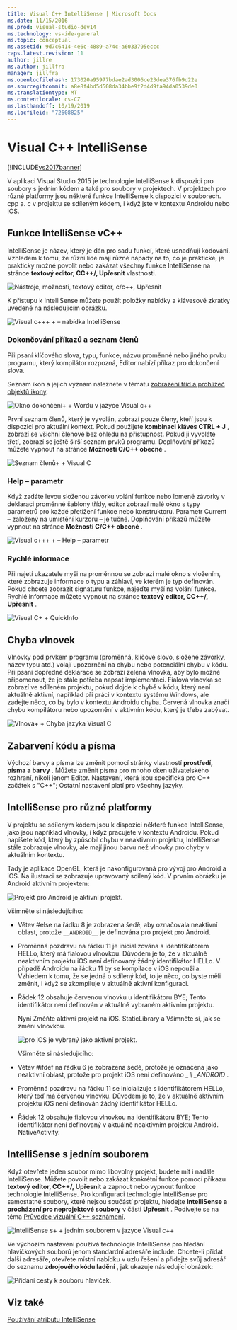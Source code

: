 ```yaml
---
title: Visual C++ IntelliSense | Microsoft Docs
ms.date: 11/15/2016
ms.prod: visual-studio-dev14
ms.technology: vs-ide-general
ms.topic: conceptual
ms.assetid: 9d7c6414-4e6c-4889-a74c-a6033795eccc
caps.latest.revision: 11
author: jillre
ms.author: jillfra
manager: jillfra
ms.openlocfilehash: 173020a95977bdae2ad3006ce23dea376fb9d22e
ms.sourcegitcommit: a8e8f4bd5d508da34bbe9f2d4d9fa94da0539de0
ms.translationtype: MT
ms.contentlocale: cs-CZ
ms.lasthandoff: 10/19/2019
ms.locfileid: "72608825"
---
```

# <a name="visual-c-intellisense"></a>Visual C++ IntelliSense
[!INCLUDE[vs2017banner](../includes/vs2017banner.md)]

V aplikaci Visual Studio 2015 je technologie IntelliSense k dispozici pro soubory s jedním kódem a také pro soubory v projektech. V projektech pro různé platformy jsou některé funkce IntelliSense k dispozici v souborech. cpp a. c v projektu se sdíleným kódem, i když jste v kontextu Androidu nebo iOS.

## <a name="intellisense-features-in-c"></a>Funkce IntelliSense vC++
 IntelliSense je název, který je dán pro sadu funkcí, které usnadňují kódování. Vzhledem k tomu, že různí lidé mají různé nápady na to, co je praktické, je prakticky možné povolit nebo zakázat všechny funkce IntelliSense na stránce **textový editor, CC++/, Upřesnit** vlastnosti.

 ![Nástroje, možnosti, textový editor, c&#47;c&#43;&#43;, Upřesnit](../ide/media/sintellisensecpptoolsoptions.PNG "sIntelliSenseCppToolsOptions")

 K přístupu k IntelliSense můžete použít položky nabídky a klávesové zkratky uvedené na následujícím obrázku.

 ![Visual c++&#43; &#43; – nabídka IntelliSense](../ide/media/vs2015-cpp-intellisense-menu.png "vs2015_cpp_intellisense_menu")

### <a name="statement-completion-and-member-list"></a>Dokončování příkazů a seznam členů
 Při psaní klíčového slova, typu, funkce, názvu proměnné nebo jiného prvku programu, který kompilátor rozpozná, Editor nabízí příkaz pro dokončení slova.

 Seznam ikon a jejich význam naleznete v tématu [zobrazení tříd a prohlížeč objektů ikony](../ide/class-view-and-object-browser-icons.md).

 ![Okno dokončení&#43; &#43; Wordu v jazyce Visual c++](../ide/media/vs2015-cpp-complete-word.png "vs2015_cpp_complete_word")

 První seznam členů, který je vyvolán, zobrazí pouze členy, kteří jsou k dispozici pro aktuální kontext. Pokud použijete **kombinaci kláves CTRL + J** , zobrazí se všichni členové bez ohledu na přístupnost. Pokud ji vyvoláte třetí, zobrazí se ještě širší seznam prvků programu. Doplňování příkazů můžete vypnout na stránce **Možnosti C/C++ obecné** .

 ![Seznam členů&#43; &#43; Visual C](../ide/media/vs2015-cpp-list-members.png "vs2015_cpp_list_members")

### <a name="parameter-help"></a>Help – parametr
 Když zadáte levou složenou závorku volání funkce nebo lomené závorky v deklaraci proměnné šablony třídy, editor zobrazí malé okno s typy parametrů pro každé přetížení funkce nebo konstruktoru. Parametr Current – založený na umístění kurzoru – je tučné. Doplňování příkazů můžete vypnout na stránce **Možnosti C/C++ obecné** .

 ![Visual c++&#43; &#43; – Help – parametr](../ide/media/vs-2015-cpp-param-help.png "vs_2015_cpp_param_help")

### <a name="quick-info"></a>Rychlé informace
 Při najetí ukazatele myši na proměnnou se zobrazí malé okno s vložením, které zobrazuje informace o typu a záhlaví, ve kterém je typ definován. Pokud chcete zobrazit signaturu funkce, najeďte myší na volání funkce. Rychlé informace můžete vypnout na stránce **textový editor, CC++/, Upřesnit** .

 ![Visual C&#43; &#43; QuickInfo](../ide/media/vs2015-cpp-quickinfo.png "vs2015_cpp_quickInfo")

## <a name="error-squiggles"></a>Chyba vlnovek
 Vlnovky pod prvkem programu (proměnná, klíčové slovo, složené závorky, název typu atd.) volají upozornění na chybu nebo potenciální chybu v kódu. Při psaní dopředné deklarace se zobrazí zelená vlnovka, aby bylo možné připomenout, že je stále potřeba napsat implementaci. Fialová vlnovka se zobrazí ve sdíleném projektu, pokud dojde k chybě v kódu, který není aktuálně aktivní, například při práci v kontextu systému Windows, ale zadejte něco, co by bylo v kontextu Androidu chyba. Červená vlnovka značí chybu kompilátoru nebo upozornění v aktivním kódu, který je třeba zabývat.

 ![Vlnová&#43; &#43; Chyba jazyka Visual C](../ide/media/vs2015-cpp-error-quiggles.png "vs2015_cpp_error_quiggles")

## <a name="code-colorization-and-fonts"></a>Zabarvení kódu a písma
 Výchozí barvy a písma lze změnit pomocí stránky vlastností **prostředí, písma a barvy** . Můžete změnit písma pro mnoho oken uživatelského rozhraní, nikoli jenom Editor. Nastavení, která jsou specifická pro C++ začátek s "C++"; Ostatní nastavení platí pro všechny jazyky.

## <a name="cross-platform-intellisense"></a>IntelliSense pro různé platformy
 V projektu se sdíleným kódem jsou k dispozici některé funkce IntelliSense, jako jsou například vlnovky, i když pracujete v kontextu Androidu. Pokud napíšete kód, který by způsobil chybu v neaktivním projektu, IntelliSense stále zobrazuje vlnovky, ale mají jinou barvu než vlnovky pro chyby v aktuálním kontextu.

 Tady je aplikace OpenGL, která je nakonfigurovaná pro vývoj pro Android a iOS. Na ilustraci se zobrazuje upravovaný sdílený kód. V prvním obrázku je Android aktivním projektem:

 ![Projekt pro Android je aktivní projekt.](../ide/media/intellisensecppcrossplatform.png "IntelliSenseCppCrossPlatform")

 Všimněte si následujícího:

- Větev #else na řádku 8 je zobrazena šedě, aby označovala neaktivní oblast, protože `__ANDROID__` je definována pro projekt pro Android.

- Proměnná pozdravu na řádku 11 je inicializována s identifikátorem HELLo, který má fialovou vlnovkou. Důvodem je to, že v aktuálně neaktivním projektu iOS není definovaný žádný identifikátor HELLo. V případě Androidu na řádku 11 by se kompilace v iOS nepoužila. Vzhledem k tomu, že se jedná o sdílený kód, to je něco, co byste měli změnit, i když se zkompiluje v aktuálně aktivní konfiguraci.

- Řádek 12 obsahuje červenou vlnovku u identifikátoru BYE; Tento identifikátor není definován v aktuálně vybraném aktivním projektu.

  Nyní Změňte aktivní projekt na iOS. StaticLibrary a Všimněte si, jak se změní vlnovkou.

  ![pro iOS je vybraný jako aktivní projekt.](../ide/media/intellisensecppcrossplatform2.png "IntelliSenseCppCrossPlatform2")

  Všimněte si následujícího:

- Větev #ifdef na řádku 6 je zobrazena šedě, protože je označena jako neaktivní oblast, protože pro projekt iOS není definováno \_ *\\ _ANDROID* .

- Proměnná pozdravu na řádku 11 se inicializuje s identifikátorem HELLo, který teď má červenou vlnovku. Důvodem je to, že v aktuálně aktivním projektu iOS není definován žádný identifikátor HELLo.

- Řádek 12 obsahuje fialovou vlnovkou na identifikátoru BYE; Tento identifikátor není definovaný v aktuálně neaktivním projektu Android. NativeActivity.

## <a name="single-file-intellisense"></a>IntelliSense s jedním souborem
 Když otevřete jeden soubor mimo libovolný projekt, budete mít i nadále IntelliSense. Můžete povolit nebo zakázat konkrétní funkce pomocí příkazu **textový editor, CC++/, Upřesnit** a zapnout nebo vypnout funkce technologie IntelliSense. Pro konfiguraci technologie IntelliSense pro samostatné soubory, které nejsou součástí projektu, hledejte **IntelliSense a procházení pro neprojektové soubory** v části **Upřesnit** . Podívejte se na téma [Průvodce vizuální C++ seznámení](https://msdn.microsoft.com/499cb66f-7df1-45d6-8b6b-33d94fd1f17c).

 ![IntelliSense s&#43; &#43; jedním souborem v jazyce Visual c++](../ide/media/vs2015-cpp-single-file-intellisense.png "vs2015_cpp_single_file_intellisense")

 Ve výchozím nastavení používá technologie IntelliSense pro hledání hlavičkových souborů jenom standardní adresáře include. Chcete-li přidat další adresáře, otevřete místní nabídku v uzlu řešení a přidejte svůj adresář do seznamu **zdrojového kódu ladění** , jak ukazuje následující obrázek:

 ![Přidání cesty k souboru hlaviček.](../ide/media/intellisensedebugyourcode.jpg "IntelliSenseDebugYourCode")

## <a name="see-also"></a>Viz také
 [Používání atributu IntelliSense](../ide/using-intellisense.md)

